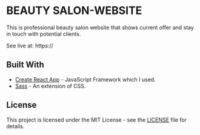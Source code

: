 # BEAUTY SALON-WEBSITE
This is professional beauty salon website that shows current offer and stay in touch with  potential clients.

See live at: https://

## Built With
- [Create React App](https://github.com/facebook/create-react-app) - JavaScript Framework which I used.
- [Sass](https://github.com/sass/sass) - An extension of CSS.

## License

This project is licensed under the MIT License - see the [LICENSE](LICENSE) file for details.
